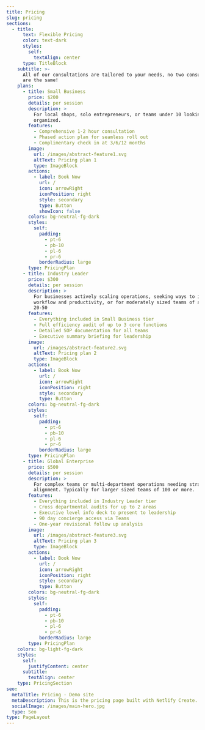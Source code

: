 ```yaml
---
title: Pricing
slug: pricing
sections:
  - title:
      text: Flexible Pricing
      color: text-dark
      styles:
        self:
          textAlign: center
      type: TitleBlock
    subtitle: >-
      All of our consultations are tailored to your needs, no two consultations
      are the same!
    plans:
      - title: Small Business
        price: $200
        details: per session
        description: >
          For local shops, solo entrepreneurs, or teams under 10 looking to get
          organized.
        features:
          - Comprehensive 1-2 hour consultation
          - Phased action plan for seamless roll out
          - Complimentary check in at 3/6/12 months
        image:
          url: /images/abstract-feature1.svg
          altText: Pricing plan 1
          type: ImageBlock
        actions:
          - label: Book Now
            url: /
            icon: arrowRight
            iconPosition: right
            style: secondary
            type: Button
            showIcon: false
        colors: bg-neutral-fg-dark
        styles:
          self:
            padding:
              - pt-6
              - pb-10
              - pl-6
              - pr-6
            borderRadius: large
        type: PricingPlan
      - title: Industry Leader
        price: $300
        details: per session
        description: >
          For businesses actively scaling operations, seeking ways to increase
          workflow and productivity, or for moderately sized teams of about
          20-50
        features:
          - Everything included in Small Business tier
          - Full efficiency audit of up to 3 core functions
          - Detailed SOP documentation for all teams
          - Executive summary briefing for leadership
        image:
          url: /images/abstract-feature2.svg
          altText: Pricing plan 2
          type: ImageBlock
        actions:
          - label: Book Now
            url: /
            icon: arrowRight
            iconPosition: right
            style: secondary
            type: Button
        colors: bg-neutral-fg-dark
        styles:
          self:
            padding:
              - pt-6
              - pb-10
              - pl-6
              - pr-6
            borderRadius: large
        type: PricingPlan
      - title: Global Enterprise
        price: $500
        details: per session
        description: >
          For complex teams or multi-department operations needing strategic
          alignment. Typically for larger sized teams of 100 or more.
        features:
          - Everything included in Industry Leader tier
          - Cross departmental audits for up to 2 areas
          - Executive level info deck to present to leadership
          - 90 day concierge access via Teams
          - One-year revisional follow up analysis
        image:
          url: /images/abstract-feature3.svg
          altText: Pricing plan 3
          type: ImageBlock
        actions:
          - label: Book Now
            url: /
            icon: arrowRight
            iconPosition: right
            style: secondary
            type: Button
        colors: bg-neutral-fg-dark
        styles:
          self:
            padding:
              - pt-6
              - pb-10
              - pl-6
              - pr-6
            borderRadius: large
        type: PricingPlan
    colors: bg-light-fg-dark
    styles:
      self:
        justifyContent: center
      subtitle:
        textAlign: center
    type: PricingSection
seo:
  metaTitle: Pricing - Demo site
  metaDescription: This is the pricing page built with Netlify Create.
  socialImage: /images/main-hero.jpg
  type: Seo
type: PageLayout
---
```

